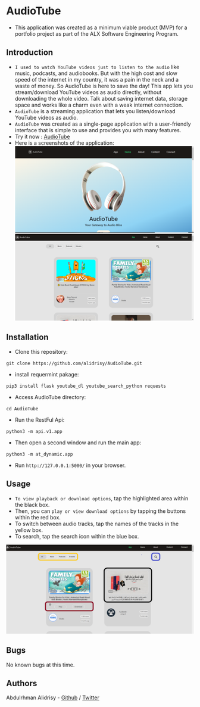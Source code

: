 # AudioTube
* This application was created as a minimum viable product (MVP) for a portfolio project as part of the ALX Software Engineering Program.


## Introduction
* `I used to watch YouTube videos just to listen to the audio` like music, podcasts, and audiobooks. But with the high cost and slow speed of the internet in my country, it was a pain in the neck and a waste of money. So AudioTube is here to save the day! This app lets you stream/download YouTube videos as audio directly, without downloading the whole video. Talk about saving internet data, storage space and works like a charm even with a weak internet connection.
* `AudioTube` is a streaming application that lets you listen/download YouTube videos as audio.
* `AudioTube` was created as a single-page application with a user-friendly interface that is simple to use and provides you with many features.
* Try it now : [AudioTube](https://audiotube.aalidrisy.tech/)
* Here is a screenshots of the application:
![Home page](/app_images/try.png)
![Main page](/app_images/all.png)

## Installation
* Clone this repository:
```
git clone https://github.com/alidrisy/AudioTube.git
```
* install requermint pakage:
```
pip3 install flask youtube_dl youtube_search_python requests
```
* Access AudioTube directory: 
``` 
cd AudioTube 
```
* Run the RestFul Api: 
```
python3 -m api.v1.app
```
* Then open a second window and run the main app:
```
python3 -m at_dynamic.app
```
* Run `http://127.0.0.1:5000/` in your browser.

## Usage
* `To view playback or download options`, tap the highlighted area within the black box.
*  Then, you can `play or view download options` by tapping the buttons within the red box.
*  To switch between audio tracks, tap the names of the tracks in the yellow box.
*  To search, tap the search icon within the blue box.
  
![usage](/app_images/usage.png)

## Bugs
No known bugs at this time.


## Authors
Abdulrhman Alidrisy - [Github](https://github.com/alidrisy) / [Twitter](https://twitter.com/AbdulrahmanAdeb?t=c6JBtd7TXIrv0vyOAPryMQ&s=09)
